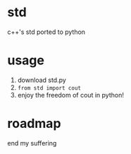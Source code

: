 # std
c++'s std ported to python

# usage
1. download std.py
2. `from std import cout`
3. enjoy the freedom of cout in python!

# roadmap
end my suffering
